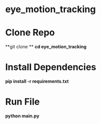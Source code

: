 # eye_motion_tracking

# Clone Repo
**git clone **
**cd eye_motion_tracking**

# Install Dependencies
**pip install -r requirements.txt**

# Run File
**python main.py**
